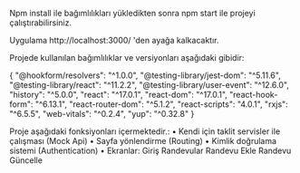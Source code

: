 Npm install ile bağımlılıkları yükledikten sonra npm start ile projeyi çalıştırabilirsiniz.

Uygulama http://localhost:3000/ 'den ayağa kalkacaktır.

Projede kullanılan bağımlılıklar ve versiyonları aşağıdaki gibidir:

{
    "@hookform/resolvers": "^1.0.0",
    "@testing-library/jest-dom": "^5.11.6",
    "@testing-library/react": "^11.2.2",
    "@testing-library/user-event": "^12.6.0",
    "history": "^5.0.0",
    "react": "^17.0.1",
    "react-dom": "^17.0.1",
    "react-hook-form": "^6.13.1",
    "react-router-dom": "^5.1.2",
    "react-scripts": "4.0.1",
    "rxjs": "^6.5.5",
    "web-vitals": "^0.2.4",
    "yup": "^0.32.8"
  }
  
Proje aşağıdaki fonksiyonları içermektedir.:
• Kendi için taklit servisler ile çalışması (Mock Api)
• Sayfa yönlendirme (Routing)
• Kimlik doğrulama sistemi (Authentication)
• Ekranlar:
Giriş
Randevular
Randevu Ekle
Randevu Güncelle
